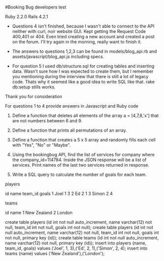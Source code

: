 #Booking Bug developers test

Ruby 2.2.0 Rails 4.2.1

- Questions 4 isn't finished, because I wasn't able to connect to the API neither with curl, noir website GUI. Kept getting
the Request Code 400,401 or 404. Even tried creating a new account and created a post on the forum. I'll try again in the
morning, really want to finish it.

- The answers to questions 1,2,3 can be found in models/blog_api.rb and assets/javascript/blog_api.js including specs.

- For question 5 I used db/structure.sql for creating tables and inserting data. Wasn't sure how I was expected to create
them, but I remember you mentioning during the interview that there is still a lot of legacy code. Thats why it seemed
like a good idea to write SQL like that. rake db:setup stills works.

Thank you for consideration




For questions 1 to 4 provide answers in Javascript and Ruby code

1. Define a function that deletes all elements of the array a = [4,7,8,'x'] that are not numbers between 6 and 9.

2. Define a function that prints all permutations of an array.

3. Define a function that creates a 5 x 5 array and randomly fills each cell with "Yes", "No" or "Maybe".

4. Using the bookingbug API, find the list of services for company where the company_id=114784. Inside the JSON response will be a list of services. Print names of the last two services returned in response.

5. Write a SQL query to calculate the number of goals for each team.

players

id    name    team_id   goals
1     Joel    1         3
2     Ed      2         1
3     Simon   2         4

teams

id    name
1     New Zealand
2     London

create table players (id int not null auto_increment, name varchar(12) not null, team_id int not null, goals int not null);
create table players (id int not null auto_increment, name varchar(12) not null, team_id int not null, goals int not null, primary key (id));
create table teams (id int not null auto_increment, name varchar(12) not null, primary key (id));
insert into players (name, team_id, goals) values ('Joel', 1, 3),('Ed', 2, 1),('Simon', 2, 4);
insert into teams (name) values ('New Zealand'),('London');


